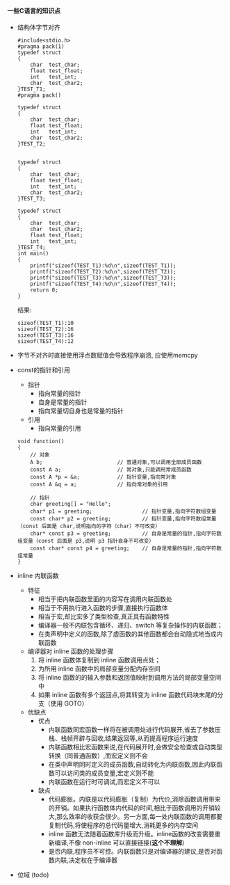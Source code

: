 #### 一些C语言的知识点

- 结构体字节对齐
    ```
    #include<stdio.h>
    #pragma pack(1)
    typedef struct
    {
        char  test_char;
        float test_float;
        int   test_int;
        char  test_char2;
    }TEST_T1;
    #pragma pack()

    typedef struct
    {
        char  test_char;
        float test_float;
        int   test_int;
        char  test_char2;
    }TEST_T2;


    typedef struct
    {
        char  test_char;
        float test_float;
        int   test_int;
        char  test_char2;
    }TEST_T3;

    typedef struct
    {
        char  test_char;
        char  test_char2;
        float test_float;
        int   test_int;
    }TEST_T4;
    int main()
    {
        printf("sizeof(TEST_T1):%d\n",sizeof(TEST_T1));
        printf("sizeof(TEST_T2):%d\n",sizeof(TEST_T2));
        printf("sizeof(TEST_T3):%d\n",sizeof(TEST_T3));
        printf("sizeof(TEST_T4):%d\n",sizeof(TEST_T4));
        return 0;
    }
    ```

    结果:
    ```
    sizeof(TEST_T1):10
    sizeof(TEST_T2):16
    sizeof(TEST_T3):16
    sizeof(TEST_T4):12
    ```

- 字节不对齐时直接使用浮点数赋值会导致程序崩溃, 应使用memcpy

- const的指针和引用
  - 指针
    - 指向常量的指针
    - 自身是常量的指针
    - 指向常量切自身也是常量的指针
  - 引用
    - 指向常量的引用
  ```
  void function()
  {
      // 对象
      A b;                        // 普通对象,可以调用全部成员函数
      const A a;                  // 常对象,只能调用常成员函数
      const A *p = &a;            // 指针变量,指向常对象
      const A &q = a;             // 指向常对象的引用

      // 指针
      char greeting[] = "Hello";
      char* p1 = greeting;                // 指针变量,指向字符数组变量
      const char* p2 = greeting;          // 指针变量,指向字符数组常量（const 后面是 char,说明指向的字符（char）不可改变）
      char* const p3 = greeting;          // 自身是常量的指针,指向字符数组变量（const 后面是 p3,说明 p3 指针自身不可改变）
      const char* const p4 = greeting;    // 自身是常量的指针,指向字符数组常量
  } 
  ```

- inline 内联函数
  - 特征
    - 相当于把内联函数里面的内容写在调用内联函数处 
    - 相当于不用执行进入函数的步骤,直接执行函数体
    - 相当于宏,却比宏多了类型检查,真正具有函数特性
    - 编译器一般不内联包含循环、递归、switch 等复杂操作的内联函数；
    - 在类声明中定义的函数,除了虚函数的其他函数都会自动隐式地当成内联函数
  - 编译器对 inline 函数的处理步骤
    1. 将 inline 函数体复制到 inline 函数调用点处；
    2. 为所用 inline 函数中的局部变量分配内存空间
    3. 将 inline 函数的的输入参数和返回值映射到调用方法的局部变量空间中
    4. 如果 inline 函数有多个返回点,将其转变为 inline 函数代码块末尾的分支（使用 GOTO）
  - 优缺点
    - 优点
      - 内联函数同宏函数一样将在被调用处进行代码展开,省去了参数压栈、栈帧开辟与回收,结果返回等,从而提高程序运行速度
      - 内联函数相比宏函数来说,在代码展开时,会做安全检查或自动类型转换（同普通函数）,而宏定义则不会
      - 在类中声明同时定义的成员函数,自动转化为内联函数,因此内联函数可以访问类的成员变量,宏定义则不能
      - 内联函数在运行时可调试,而宏定义不可以
    - 缺点
      - 代码膨胀。内联是以代码膨胀（复制）为代价,消除函数调用带来的开销。如果执行函数体内代码的时间,相比于函数调用的开销较大,那么效率的收获会很少。另一方面,每一处内联函数的调用都要复制代码,将使程序的总代码量增大,消耗更多的内存空间
      - inline 函数无法随着函数库升级而升级。inline函数的改变需要重新编译,不像 non-inline 可以直接链接(**这个不理解**)
      - 是否内联,程序员不可控。内联函数只是对编译器的建议,是否对函数内联,决定权在于编译器

- 位域 (todo)


